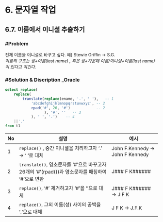 # 6. 문자열 작업
## 6.7. 이름에서 이니셜 추출하기
### #Problem
전체 이름을 이니셜로 바꾸고 싶다.   예) Stewie Griffin → S.G.<br>
_이름의 구조는 성+이름(last name) , 혹은 성+가운데 이름/이니셜+이름(last name)이 있다고 여긴다._

### #Solution & Discription _Oracle
```sql
select replace(
    replace(
        translate(replace(ename, '.', ' '),   -- 1
			'abcdefghijklmnopqrstuvwxyz', -- 2
	        rpad('#', 26, '#')            -- 2
                  ), '#', ''   -- 3
			), ' ', '.')    -- 4
    ||'.'
from t1
```

| No  | 설명 | 예시 |
|-----| --- | --- |
| 1   | `replace()` , 중간 이니셜을 처리하고자 ‘.’ → ‘ ‘로 대체 | John F.Kennedy  → John F  Kennedy |
| 2   | `translate()`, 영소문자를 ‘#’으로 바꾸고자 26개의 ‘#’(rpad())과 영소문자를 매칭하여 ‘#’으로 변환 | J### F K###### |
| 3   | `replace()`, ‘#’ 제거하고자 ‘#’을 ‘’으로 대체 | J### F K###### → J F K |
| 4   | `replace()`, 그외 이름(성) 사이의 공백을 ‘.’으로 대체 | J F K → J.F.K |